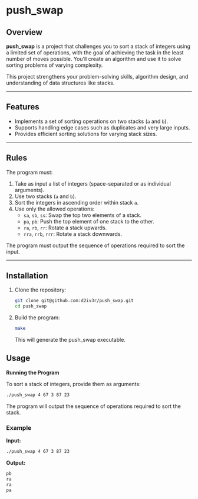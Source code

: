 # push_swap

## Overview
**push_swap** is a project that challenges you to sort a stack of integers using a limited set of operations, with the goal of achieving the task in the least number of moves possible. You’ll create an algorithm and use it to solve sorting problems of varying complexity.

This project strengthens your problem-solving skills, algorithm design, and understanding of data structures like stacks.

---

## Features
- Implements a set of sorting operations on two stacks (`a` and `b`).
- Supports handling edge cases such as duplicates and very large inputs.
- Provides efficient sorting solutions for varying stack sizes.

---

## Rules
The program must:
1. Take as input a list of integers (space-separated or as individual arguments).
2. Use two stacks (`a` and `b`).
3. Sort the integers in ascending order within stack `a`.
4. Use only the allowed operations:
   - `sa`, `sb`, `ss`: Swap the top two elements of a stack.
   - `pa`, `pb`: Push the top element of one stack to the other.
   - `ra`, `rb`, `rr`: Rotate a stack upwards.
   - `rra`, `rrb`, `rrr`: Rotate a stack downwards.

The program must output the sequence of operations required to sort the input.

---

## Installation
1. Clone the repository:
   ```bash
   git clone git@github.com:d2iv3r/push_swap.git
   cd push_swap
   ```
2. Build the program:
   ```bash
   make
   ```
   This will generate the push_swap executable.


## Usage

**Running the Program**

To sort a stack of integers, provide them as arguments:
   ```bash
   ./push_swap 4 67 3 87 23
   ```
   The program will output the sequence of operations required to sort the stack.

### Example
**Input:**
   ```bash
   ./push_swap 4 67 3 87 23
```
**Output:**
   ```bash
   pb
   ra
   ra
   pa
   ```
